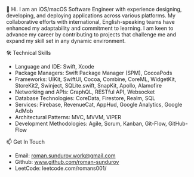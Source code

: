 👋 Hi. I am an iOS/macOS Software Engineer with experience designing, developing, and deploying applications across various platforms. My collaborative efforts with international, English-speaking teams have enhanced my adaptability and commitment to learning. I am keen to advance my career by contributing to projects that challenge me and expand my skill set in any dynamic environment.

🛠 Technical Skills
- Language and IDE: Swift, Xcode
- Package Managers: Swift Package Manager (SPM), CocoaPods
- Frameworks: UIKit, SwiftUI, Cocoa, Combine, CoreML, WidgetKit, StoreKit2, Swinject, SQLite.swift, SnapKit, Apollo, Alamofire
- Networking and APIs: GraphQL, RESTful API, Websocket
- Database Technologies: CoreData, Firestore, Realm, SQL
- Services: Firebase, RevenueCat, AppHud, Google Analytics, Google AdMob
- Architectural Patterns: MVC, MVVM, VIPER
- Development Methodologies: Agile, Scrum, Kanban, Git-Flow, GitHub-Flow

📫 Get In Touch
- Email: roman.sundurov.work@gmail.com
- Github: www.github.com/roman-sundurov
- LeetCode: leetcode.com/romans001/

<!---
RomanS001/RomanS001 is a ✨ special ✨ repository because its `README.md` (this file) appears on your GitHub profile.
You can click the Preview link to take a look at your changes.
--->
